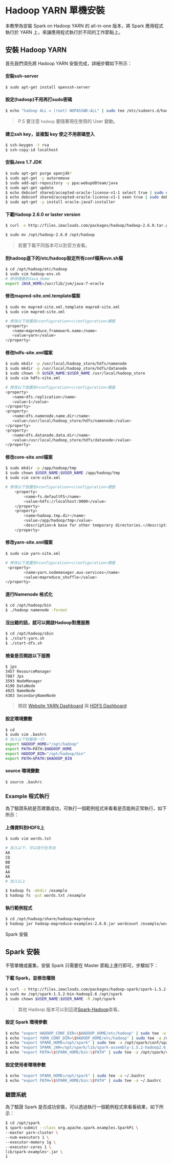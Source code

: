 # Hadoop YARN 單機安裝
本教學為安裝 Spark on Hadoop YARN 的 all-in-one 版本，將 Spark 應用程式執行於 YARN 上，來讓應用程式執行於不同的工作節點上。

## 安裝 Hadoop YARN 
首先我們須先將 Hadoop YARN 安裝完成，詳細步驟如下所示：
#### 安裝ssh-server
```sh
$ sudo apt-get install openssh-server
```

#### 設定<user>(hadoop)不用再打sudo密碼
```sh
$ echo "hadoop ALL = (root) NOPASSWD:ALL" | sudo tee /etc/sudoers.d/hadoop && sudo chmod 440 /etc/sudoers.d/hadoop
```
> P.S 要注意 ```hadoop``` 要隨著現在使用的 User 變動。

#### 建立ssh key，並複製 key 使之不用密碼登入
```sh
$ ssh-keygen -t rsa
$ ssh-copy-id localhost
```

#### 安裝Java 1.7 JDK
```sh
$ sudo apt-get purge openjdk*
$ sudo apt-get -y autoremove
$ sudo add-apt-repository -y ppa:webupd8team/java
$ sudo apt-get update
$ echo debconf shared/accepted-oracle-license-v1-1 select true | sudo debconf-set-selections
$ echo debconf shared/accepted-oracle-license-v1-1 seen true | sudo debconf-set-selections
$ sudo apt-get -y install oracle-java7-installer
```

#### 下載Hadoop 2.6.0 or laster version
```sh
$ curl -s http://files.imaclouds.com/packages/hadoop/hadoop-2.6.0.tar.gz | sudo tar -xz -C /opt/

$ sudo mv /opt/hadoop-2.6.0 /opt/hadoop
```
> 若要下載不同版本可以到官方查看。

#### 到hadoop底下的/etc/hadoop設定所有conf檔與evn.sh檔
```sh
$ cd /opt/hadoop/etc/hadoop
$ sudo vim hadoop-env.sh
# 修改裡面的Java_Home
export JAVA_HOME=/usr/lib/jvm/java-7-oracle
```

#### 修改mapred-site.xml.template檔案
```sh
$ sudo mv mapred-site.xml.template mapred-site.xml
$ sudo vim mapred-site.xml

# 修改以下放置到<configuration></configuration>裡面
<property>
   <name>mapreduce.framework.name</name>
   <value>yarn</value>
</property>
```

#### 修改hdfs-site.xml檔案
```sh
$ sudo mkdir -p /usr/local/hadoop_store/hdfs/namenode
$ sudo mkdir -p /usr/local/hadoop_store/hdfs/datanode
$ sudo chown -R $USER_NAME:$USER_NAME /usr/local/hadoop_store
$ sudo vim hdfs-site.xml

# 修改以下放置到<configuration></configuration>裡面
<property>
   <name>dfs.replication</name>
   <value>1</value>
</property>
<property>
   <name>dfs.namenode.name.dir</name>
   <value>/usr/local/hadoop_store/hdfs/namenode</value>
</property>
<property>
   <name>dfs.datanode.data.dir</name>
   <value>/usr/local/hadoop_store/hdfs/datanode</value>
</property>
```

#### 修改core-site.xml檔案
```sh
$ sudo mkdir -p /app/hadoop/tmp
$ sudo chown $USER_NAME:$USER_NAME /app/hadoop/tmp
$ sudo vim core-site.xml

# 修改以下放置到<configuration></configuration>裡面
    <property>
        <name>fs.defaultFS</name>
        <value>hdfs://localhost:9000</value>
    </property>
    <property>
        <name>hadoop.tmp.dir</name>
        <value>/app/hadoop/tmp</value>
        <description>A base for other temporary directories.</description>
    </property>
```

#### 修改yarn-site.xml檔案
```sh
$ sudo vim yarn-site.xml

# 修改以下放置到<configuration></configuration>裡面
 <property>
        <name>yarn.nodemanager.aux-services</name>
        <value>mapreduce_shuffle</value>
</property>
```

#### 進行Namenode 格式化
```sh
$ cd /opt/hadoop/bin
$ ./hadoop namenode -format
```

#### 沒出錯的話，就可以開啟Hadoop對應服務
```sh
$ cd /opt/hadoop/sbin
$ ./start-yarn.sh
$ ./start-dfs.sh
```

#### 檢查是否開啟以下服務
```sh
$ jps
3457 ResourceManager
7087 Jps
3593 NodeManager
4190 DataNode
4025 NameNode
4383 SecondaryNameNode
```
> 開啟 [Website YARN Dashboard](http://localhost:8088) 與 [HDFS Dashboard](http://localhost:50070) 

#### 設定環境變數
```sh
$ cd
$ sudo vim .bashrc
# 加入以下到最後一行
export HADOOP_HOME="/opt/hadoop"
export PATH=PATH:$HADOOP_HOME
export HADOOP_BIN="/opt/hadoop/bin"
export PATH=$PATH:$HADOOP_BIN
```

#### source 環境變數
```sh
$ source .bashrc
```

### Example 程式執行
為了驗證系統是否建置成功，可執行一個範例程式來看看是否能夠正常執行，如下所示：
#### 上傳資料到HDFS上
```sh
$ sudo vim words.txt

# 加入以下，可以自行在多加
AA
CD
BB
DE
AA
AA
# 加入以上

$ hadoop fs -mkdir /example
$ hadoop fs -put words.txt /example
```

#### 執行範例程式
```sh
$ cd /opt/hadoop/share/hadoop/mapreduce
$ hadoop jar hadoop-mapreduce-examples-2.6.0.jar wordcount /example/words.txt /example/output
```
Spark 安裝
## Spark 安裝
不管單機或叢集，安裝 Spark 只需要在 Master 節點上進行即可，步驟如下：

#### 下載 Spark，並修改權限
```sh
$ curl -s http://files.imaclouds.com/packages/hadoop-spark/spark-1.5.2-bin-hadoop2.6.tgz | sudo tar -xz -C /opt/
$ sudo mv /opt/spark-1.5.2-bin-hadoop2.6 /opt/spark
$ sudo chown $USER_NAME:$USER_NAME -R /opt/spark
```
> 其他 Hadoop 版本可以到這邊[Spark-Hadoop](http://d3kbcqa49mib13.cloudfront.net)查看。

#### 設定 Spark 環境參數
```sh
$ echo "export HADOOP_CONF_DIR=\$HADOOP_HOME/etc/hadoop" | sudo tee -a /opt/spark/conf/spark-env.sh
$ echo "export YARN_CONF_DIR=\$HADOOP_HOME/etc/hadoop" | sudo tee -a /opt/spark/conf/spark-env.sh
$ echo "export SPARK_HOME=/opt/spark" | sudo tee -a /opt/spark/conf/spark-env.sh
$ echo "export SPARK_JAR=/opt/spark/lib/spark-assembly-1.5.2-hadoop2.6.0.jar" | sudo tee -a /opt/spark/conf/spark-env.sh
$ echo "export PATH=\$SPARK_HOME/bin:\$PATH" | sudo tee -a /opt/spark/conf/spark-env.sh
```

#### 設定使用者環境參數
```sh
$ echo "export SPARK_HOME=/opt/spark" | sudo tee -a ~/.bashrc
$ echo "export PATH=\$SPARK_HOME/bin:\$PATH" | sudo tee -a ~/.bashrc
```

### 驗證系統
為了驗證 Spark 是否成功安裝，可以透過執行一個範例程式來看看結果，如下所示：
```sh
$ cd /opt/spark
$ spark-submit --class org.apache.spark.examples.SparkPi \
--master yarn-cluster \
--num-executors 1 \
--executor-memory 1g \
--executor-cores 1 \
lib/spark-examples*.jar \
1
```